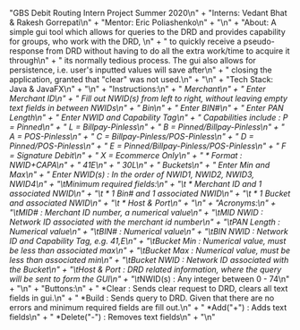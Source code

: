 "GBS Debit Routing Intern Project Summer 2020\n" +
"Interns: Vedant Bhat & Rakesh Gorrepati\n" +
"Mentor: Eric Poliashenko\n" +
"\n" +
"About: A simple gui tool which allows for queries to the DRD and provides capability for groups, who work with the DRD, \n" +
"       to quickly receive a pseudo-response from DRD without having to do all the extra work/time to acquire it through\n" +
"       its normally tedious process. The gui also allows for persistence, i.e. user's inputted values will save after\n" +
"       closing the application, granted that \"clear\" was not used.\n" +
"\n" +
"Tech Stack: Java & JavaFX\n" +
"\n" +
"Instructions:\n" +
"    *Merchant\n" +
"        *Enter Merchant ID\n" +
"        *Fill out NWID(s) from left to right, without leaving empty text fields in between NWIDs\n" +
"    *Bin\n" +
"        *Enter BIN#\n" +
"        *Enter PAN Length\n" +
"        *Enter NWID and Capability Tag\n" +
"            *Capabilities include : P = Pinned\n" +
"                                    L = Billpay-Pinless\n" +
"                                    B = Pinned/Billpay-Pinless\n" +
"                                    A = POS-Pinless\n" +
"                                    C = Billpay-Pinless/POS-Pinless\n" +
"                                    D = Pinned/POS-Pinless\n" +
"                                    E = Pinned/Billpay-Pinless/POS-Pinless\n" +
"                                    F = Signature Debit\n" +
"                                    X = Ecommerce Only\n" +
"            * Format : NWID+CAPA\n" +
"                       41E\n" +
"                       30L\n" +
"    *Buckets\n" +
"        *Enter Min and Max\n" +
"        *Enter NWID(s) : In the order of NWID1, NWID2, NWID3, NWID4\n" +
"\t*Minimum required fields:\n" +
"\t    * Merchant ID and 1 associated NWID\n" +
"\t    * 1 Bin# and 1 associated NWID\n" +
"\t    * 1 Bucket and associated NWID\n" +
"\t    * Host & Port\n" +
"\n" +
"Acronyms:\n" +
"\t*MID# : Merchant ID number, a numerical value\n" +
"\t*MID NWID : Network ID associated with the merchant id number\n" +
"\t*PAN Length : Numerical value\n" +
"\t*BIN# : Numerical value\n" +
"\t*BIN NWID : Network ID and Capability Tag, e.g. 41,E\n" +
"\t*Bucket Min : Numerical value, must be less than associated max\n" +
"\t*Bucket Max : Numerical value, must be less than associated min\n" +
"\t*Bucket NWID : Network ID associated with the Bucket\n" +
"\t*Host & Port : DRD related information, where the query will be sent to form the GUI\n" +
"\t*NWID(s) : Any integer between 0 - 74\n" +
"\n" +
"Buttons:\n" +
"    *Clear : Sends clear request to DRD, clears all text fields in gui.\n" +
"    *Build : Sends query to DRD. Given that there are no errors and minimum required fields are fill out.\n" +
"    *Add(\"+\") : Adds text fields\n" +
"    *Delete(\"-\") : Removes text fields\n" +
"\n"

